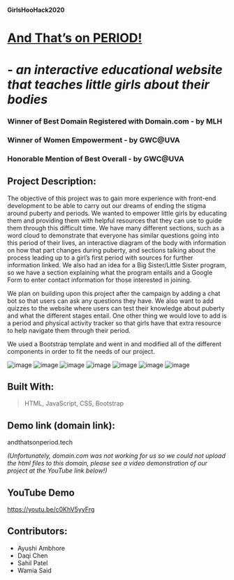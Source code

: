#### GirlsHooHack2020

# [And That’s on PERIOD!](https://youtu.be/c0KhV5yyFrg "Watch our demo on YouTube!!") 
# - *an interactive educational website that teaches little girls about their bodies*
### Winner of Best Domain Registered with Domain.com - by MLH
### Winner of Women Empowerment - by GWC@UVA
### Honorable Mention of Best Overall - by GWC@UVA
## Project Description: 

The objective of this project was to gain more experience with front-end development to be able to carry out our dreams of ending the stigma around puberty and periods. We wanted to empower little girls by educating them and providing them with helpful resources that they can use to guide them through this difficult time. 
We have many different sections, such as a word cloud to demonstrate that everyone has similar questions going into this period of their lives, an interactive diagram of the body with information on how that part changes during puberty, and sections talking about the process leading up to a girl’s first period with sources for further information linked. We also had an idea for a Big Sister/Little Sister program, so we have a section explaining what the program entails and a Google Form to enter contact information for those interested in joining.

We plan on building upon this project after the campaign by adding a chat bot so that users can ask any questions they have. We also want to add quizzes to the website where users can test their knowledge about puberty and what the different stages entail. One other thing we would love to add is a period and physical activity tracker so that girls have that extra resource to help navigate them through their period.

We used a Bootstrap template and went in and modified all of the different components in order to fit the needs of our project.


![image](https://user-images.githubusercontent.com/55526292/96388115-c4c42700-1174-11eb-8f9e-37ffb225512c.png)
![image](https://user-images.githubusercontent.com/55526292/96388125-d3124300-1174-11eb-91d8-1b168eb12386.png)
![image](https://user-images.githubusercontent.com/55526292/96388130-e3c2b900-1174-11eb-9898-01f7992bd4da.png)
![image](https://user-images.githubusercontent.com/55526292/96388137-ec1af400-1174-11eb-80e9-dcea035c93f7.png)
![image](https://user-images.githubusercontent.com/55526292/96388141-f50bc580-1174-11eb-88db-22731f94d9c6.png)
![image](https://user-images.githubusercontent.com/55526292/96388146-fdfc9700-1174-11eb-814c-e924be723242.png)
![image](https://user-images.githubusercontent.com/55526292/96388152-0654d200-1175-11eb-91e3-a57fb4e57ff4.png)

## Built With: 
> HTML, JavaScript, CSS, Bootstrap

## Demo link (domain link): 
andthatsonperiod.tech 

*(Unfortunately, domain.com was not working for us so we could not upload the html files to this domain, please see a video demonstration of our project at the YouTube link below!)*

## YouTube Demo
https://youtu.be/c0KhV5yyFrg

## Contributors:
- Ayushi Ambhore 
- Daqi Chen
- Sahil Patel
- Wamia Said
